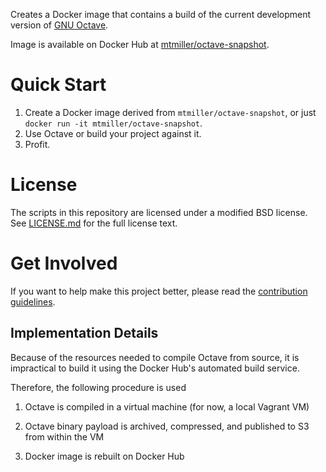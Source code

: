 Creates a Docker image that contains a build of the current development
version of [GNU Octave](http://www.octave.org).

Image is available on Docker Hub at
[mtmiller/octave-snapshot](https://hub.docker.com/r/mtmiller/octave-snapshot).

# Quick Start

1. Create a Docker image derived from `mtmiller/octave-snapshot`, or just
   `docker run -it mtmiller/octave-snapshot`.
2. Use Octave or build your project against it.
3. Profit.

# License

The scripts in this repository are licensed under a modified BSD license.
See [LICENSE.md](LICENSE.md) for the full license text.

# Get Involved

If you want to help make this project better, please read the
[contribution guidelines](CONTRIBUTING.md).

## Implementation Details

Because of the resources needed to compile Octave from source, it is
impractical to build it using the Docker Hub's automated build service.

Therefore, the following procedure is used

1. Octave is compiled in a virtual machine (for now, a local Vagrant VM)

2. Octave binary payload is archived, compressed, and published to S3
   from within the VM

3. Docker image is rebuilt on Docker Hub
